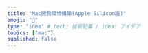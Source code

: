 ```yaml
---
title: "Mac開発環境構築(Apple Silicon版)"
emoji: "🍎"
type: "idea" # tech: 技術記事 / idea: アイデア
topics: ["mac"]
published: false
---
```

